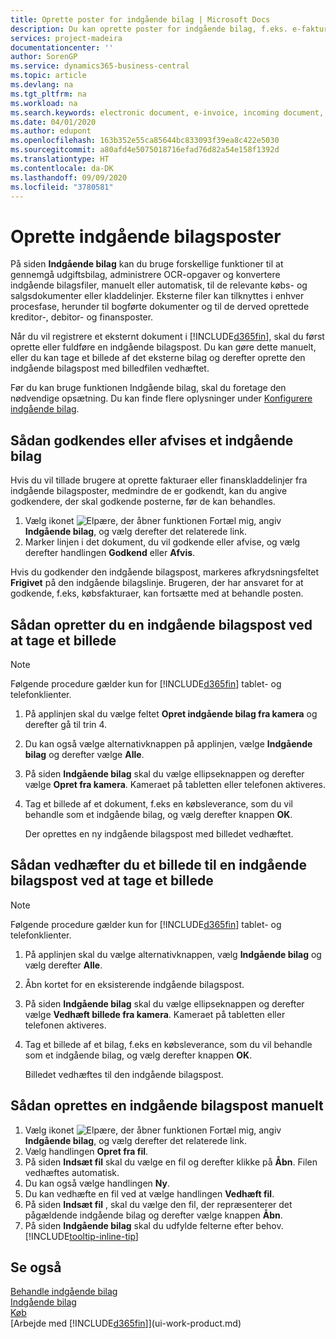 ```yaml
---
title: Oprette poster for indgående bilag | Microsoft Docs
description: Du kan oprette poster for indgående bilag, f.eks. e-fakturaer, og administrere OCR-opgaver eCommerce og dokumentudveksling.
services: project-madeira
documentationcenter: ''
author: SorenGP
ms.service: dynamics365-business-central
ms.topic: article
ms.devlang: na
ms.tgt_pltfrm: na
ms.workload: na
ms.search.keywords: electronic document, e-invoice, incoming document, OCR, ecommerce, document exchange, import invoice
ms.date: 04/01/2020
ms.author: edupont
ms.openlocfilehash: 163b352e55ca85644bc833093f39ea8c422e5030
ms.sourcegitcommit: a80afd4e5075018716efad76d82a54e158f1392d
ms.translationtype: HT
ms.contentlocale: da-DK
ms.lasthandoff: 09/09/2020
ms.locfileid: "3780581"
---
```

# <a name="create-incoming-document-records"></a>Oprette indgående bilagsposter
På siden **Indgående bilag** kan du bruge forskellige funktioner til at gennemgå udgiftsbilag, administrere OCR-opgaver og konvertere indgående bilagsfiler, manuelt eller automatisk, til de relevante købs- og salgsdokumenter eller kladdelinjer. Eksterne filer kan tilknyttes i enhver procesfase, herunder til bogførte dokumenter og til de derved oprettede kreditor-, debitor- og finansposter.

Når du vil registrere et eksternt dokument i [!INCLUDE[d365fin](includes/d365fin_md.md)], skal du først oprette eller fuldføre en indgående bilagspost. Du kan gøre dette manuelt, eller du kan tage et billede af det eksterne bilag og derefter oprette den indgående bilagspost med billedfilen vedhæftet.

Før du kan bruge funktionen Indgående bilag, skal du foretage den nødvendige opsætning. Du kan finde flere oplysninger under [Konfigurere indgående bilag](across-how-setup-income-documents.md).

## <a name="to-approve-or-reject-an-incoming-document"></a>Sådan godkendes eller afvises et indgående bilag
Hvis du vil tillade brugere at oprette fakturaer eller finanskladdelinjer fra indgående bilagsposter, medmindre de er godkendt, kan du angive godkendere, der skal godkende posterne, før de kan behandles.

1. Vælg ikonet ![Elpære, der åbner funktionen Fortæl mig](media/ui-search/search_small.png "Fortæl mig, hvad du vil foretage dig"), angiv **Indgående bilag**, og vælg derefter det relaterede link.
2. Marker linjen i det dokument, du vil godkende eller afvise, og vælg derefter handlingen **Godkend** eller **Afvis**.

Hvis du godkender den indgående bilagspost, markeres afkrydsningsfeltet **Frigivet** på den indgående bilagslinje. Brugeren, der har ansvaret for at godkende, f.eks, købsfakturaer, kan fortsætte med at behandle posten.

## <a name="to-create-an-incoming-document-record-by-taking-a-photo"></a>Sådan opretter du en indgående bilagspost ved at tage et billede
> [!NOTE]  
>   Følgende procedure gælder kun for [!INCLUDE[d365fin](includes/d365fin_md.md)] tablet- og telefonklienter.

1. På applinjen skal du vælge feltet **Opret indgående bilag fra kamera** og derefter gå til trin 4.
2. Du kan også vælge alternativknappen på applinjen, vælge **Indgående bilag** og derefter vælge **Alle**.
3. På siden **Indgående bilag** skal du vælge ellipseknappen og derefter vælge **Opret fra kamera**. Kameraet på tabletten eller telefonen aktiveres.
4. Tag et billede af et dokument, f.eks en købsleverance, som du vil behandle som et indgående bilag, og vælg derefter knappen **OK**.

    Der oprettes en ny indgående bilagspost med billedet vedhæftet.

## <a name="to-attach-an-image-to-an-incoming-document-record-by-taking-a-photo"></a>Sådan vedhæfter du et billede til en indgående bilagspost ved at tage et billede
> [!NOTE]  
>   Følgende procedure gælder kun for [!INCLUDE[d365fin](includes/d365fin_md.md)] tablet- og telefonklienter.

1. På applinjen skal du vælge alternativknappen, vælg **Indgående bilag** og vælg derefter **Alle**.
2. Åbn kortet for en eksisterende indgående bilagspost.
3. På siden **Indgående bilag** skal du vælge ellipseknappen og derefter vælge **Vedhæft billede fra kamera**. Kameraet på tabletten eller telefonen aktiveres.
4. Tag et billede af et bilag, f.eks en købsleverance, som du vil behandle som et indgående bilag, og vælg derefter knappen **OK**.

    Billedet vedhæftes til den indgående bilagspost.

## <a name="to-create-an-incoming-document-record-manually"></a>Sådan oprettes en indgående bilagspost manuelt
1. Vælg ikonet ![Elpære, der åbner funktionen Fortæl mig](media/ui-search/search_small.png "Fortæl mig, hvad du vil foretage dig"), angiv **Indgående bilag**, og vælg derefter det relaterede link.
2. Vælg handlingen **Opret fra fil**.  
3. På siden **Indsæt fil** skal du vælge en fil og derefter klikke på **Åbn**. Filen vedhæftes automatisk.
4. Du kan også vælge handlingen **Ny**.
5. Du kan vedhæfte en fil ved at vælge handlingen **Vedhæft fil**.
6. På siden **Indsæt fil** , skal du vælge den fil, der repræsenterer det pågældende indgående bilag og derefter vælge knappen **Åbn**.
7. På siden **Indgående bilag** skal du udfylde felterne efter behov. [!INCLUDE[tooltip-inline-tip](includes/tooltip-inline-tip_md.md)]

## <a name="see-also"></a>Se også
[Behandle indgående bilag](across-process-income-documents.md)  
[Indgående bilag](across-income-documents.md)  
[Køb](purchasing-manage-purchasing.md)  
[Arbejde med [!INCLUDE[d365fin](includes/d365fin_md.md)]](ui-work-product.md)

